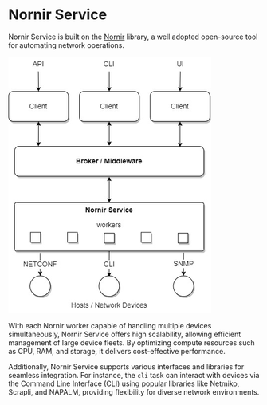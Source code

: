 # Nornir Service

Nornir Service is built on the [Nornir](https://github.com/nornir-automation/nornir)
library, a well adopted open-source tool for automating network operations.

 
![Nornir Service Architecture](images/Nornir_Service.jpg) 

With each Nornir worker capable of handling multiple devices simultaneously, 
Nornir Service offers high scalability, allowing efficient management of 
large device fleets. By optimizing compute resources such as CPU, RAM, and 
storage, it delivers cost-effective performance.

Additionally, Nornir Service supports various interfaces and libraries for 
seamless integration. For instance, the `cli` task can interact with devices 
via the Command Line Interface (CLI) using popular libraries like Netmiko, 
Scrapli, and NAPALM, providing flexibility for diverse network environments.

